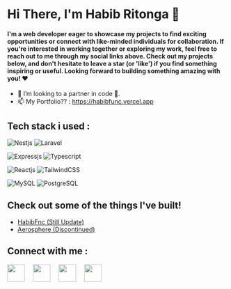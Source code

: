 # Hi There, I'm Habib Ritonga 👋

#### I'm a web developer eager to showcase my projects to find exciting opportunities or connect with like-minded individuals for collaboration. If you're interested in working together or exploring my work, feel free to reach out to me through my social links above. Check out my projects below, and don't hesitate to leave a star (or 'like') if you find something inspiring or useful. Looking forward to building something amazing with you! ❤️

- 💞️ I’m looking to a partner in code 👀.
- 📫 My Portfolio?? : https://habibfunc.vercel.app



## Tech stack i used  :
![Nestjs](https://img.shields.io/badge/-NestJs-ea2845?style=flat-square&logo=nestjs&logoColor=whitel)
![Laravel](https://img.shields.io/badge/Laravel-2e2e2e?logo=laravel)

![Expressjs](https://img.shields.io/badge/express-white?style=for-the-badge)
![Typescript](https://img.shields.io/badge/-Typescript-blue?style=for-the-badge)

![Reactjs](https://img.shields.io/badge/-React-blue?style=for-the-badge)
![TailwindCSS](https://img.shields.io/badge/Tailwind_CSS-grey?style=for-the-badge&logo=tailwind-css&logoColor=38B2AC)

![MySQL](https://img.shields.io/badge/-mysql-white?style=for-the-badge)
![PostgreSQL](https://img.shields.io/badge/postgresql-4169e1?style=for-the-badge&logo=postgresql&logoColor=white)



## Check out some of the things I've built!
<ul>
  <li><a href="https://habibfunc.vercel.app">HabibFnc (Still Update)</a></li>
  <li><a href="https://aerosphere.netlify.app">Aerosphere (Discontinued)</a></li>
</ul>


## Connect with me :
<a href = "https://www.instagram.com/mhdnaufalhartg/" alt="Instagram"><img src="https://img.icons8.com/fluency//000000/instagram-new.png" height="40" width="40" style= margin-right:15px;/></a>
<a href = "https://www.twitter.com/mhdnaufalhartg/" alt="Twitter"><img src="https://cdn-icons-png.flaticon.com/512/3128/3128310.png" height="40" width="40" style= margin-right:15px;/></a>
<a href = "mailto:devdothabib@gmail.com" alt="Email"><img src="https://img.icons8.com/color/48/000000/gmail-new.png" height="40" width="40" style= margin-right:15px;/></a>
<a href = "https://linkedin.com/in/habib-ritonga" alt="Email"><img src="https://img.icons8.com/color/512/linkedin-circled.png" height="40" width="40" style= margin-right:15px;/></a>
